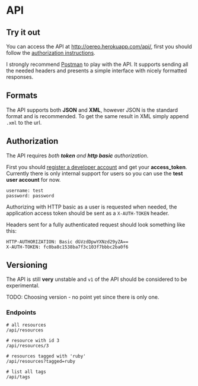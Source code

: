 # API

## Try it out

You can access the API at <http://oereo.herokuapp.com/api/>, first you should
follow the [authorization instructions](#Authorization).

I strongly recommend [Postman](https://chrome.google.com/webstore/detail/postman-rest-client/fdmmgilgnpjigdojojpjoooidkmcomcm?hl=en)
to play with the API. It supports sending all the needed headers and presents a
simple interface with nicely formatted responses.

## Formats

The API supports both **JSON** and **XML**, however JSON is the standard format
and is recommended. To get the same result in XML simply append `.xml` to the
url.

## Authorization

The API requires _both **token** and **http basic** authorization_.

First you should [register a developer account](http://oereo.herokuapp.com/register_developer)
and get your **access_token**. Currently there is only internal support for
users so you can use the **test user account** for now.

    username: test
    password: password

Authorizing with HTTP basic as a user is requested when needed, the
application access token should be sent as a `X-AUTH-TOKEN` header.

Headers sent for a fully authenticated request should look something like this:

    HTTP-AUTHORIZATION: Basic dGVzdDpwYXNzd29yZA==
    X-AUTH-TOKEN: fc0ba8c1538ba7f3c103f7bbbc2ba0f6

## Versioning

The API is still **very** unstable and `v1` of the API should be considered to
be experimental.

TODO: Choosing version - no point yet since there is only one.

### Endpoints

    # all resources
    /api/resources

    # resource with id 3
    /api/resources/3

    # resources tagged with 'ruby'
    /api/resources?tagged=ruby

    # list all tags
    /api/tags
